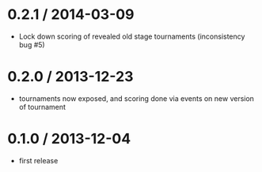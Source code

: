 0.2.1 / 2014-03-09
==================
  * Lock down scoring of revealed old stage tournaments (inconsistency bug #5)

0.2.0 / 2013-12-23
==================
  * tournaments now exposed, and scoring done via events on new version of tournament

0.1.0 / 2013-12-04
==================
  * first release
